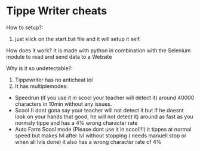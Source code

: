 # Tippe Writer cheats

How to setup?:
 1. just klick on the start.bat file and it will setup it self.

How does it work?
 It is made with python in combination with the Selenium module to read and send data to a Website

Why is it so undetectable?:
 1. Tippewriter has no anticheat lol
 2. It has multiplemodes:
   - Speedrun (if you use it in scool your teacher will detect it) around 40000 characters in 10min without any issues.
   - Scool (I dont gona say your teacher will not detect it but if he doesnt look on your hands that good, he will not detect it) around as fast as you normaly      tippe and has a 4% wrong character rate
   - Auto Farm Scool mode (Please dont use it in scool!!!) it tippes at normal speed but makes lvl after lvl without stopping ( needs manuell stop or when all      lvls done) it also has a wrong character rate of 4%
